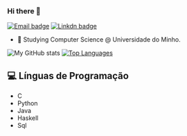 ### Hi there 👋

[![Email badge](https://img.shields.io/badge/-Email-c71610?style=for-the-badge&logo=Gmail&logoColor=white)](mailto:pestanapt@gmail.com)
[![Linkdn badge](file:///C:/Users/Pestana/Downloads/linkedin.png)](https://www.linkedin.com/in/jo%C3%A3o-nogueira-b33b661ba/)


- 🔭 Studying Computer Science @ Universidade do Minho.

![My GitHub stats](https://github-readme-stats.vercel.app/api?username=pestana1213&count_private=true&show_icons=true&theme=nord&hide=contribs&hide_border=true)
[![Top Languages](https://github-readme-stats.vercel.app/api/top-langs/?username=risingfisan&layout=compact&theme=nord&hide_border=true)](https://github.com/anuraghazra/github-readme-stats)

## 💻 Línguas de Programação
* C
* Python
* Java
* Haskell
* Sql
